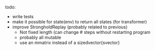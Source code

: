 todo:
- write tests
- make it possible for state(env) to return all states (for transformer)
- improve StrongholdReplay (probably related to previous)
  - Not fixed length (can change # steps without restarting program
  - probably all mutable
  - use an mmatrix instead of a sizedvector{svector}